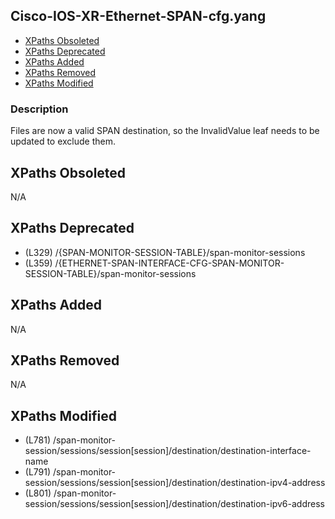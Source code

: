 ## Cisco-IOS-XR-Ethernet-SPAN-cfg.yang

- [XPaths Obsoleted](#xpaths-obsoleted)
- [XPaths Deprecated](#xpaths-deprecated)
- [XPaths Added](#xpaths-added)
- [XPaths Removed](#xpaths-removed)
- [XPaths Modified](#xpaths-modified)

### Description

Files are now a valid SPAN destination, so the InvalidValue leaf needs to be updated to exclude them.

## XPaths Obsoleted

N/A

## XPaths Deprecated

- (L329)	/{SPAN-MONITOR-SESSION-TABLE}/span-monitor-sessions
- (L359)	/{ETHERNET-SPAN-INTERFACE-CFG-SPAN-MONITOR-SESSION-TABLE}/span-monitor-sessions

## XPaths Added

N/A

## XPaths Removed

N/A

## XPaths Modified

- (L781)	/span-monitor-session/sessions/session[session]/destination/destination-interface-name
- (L791)	/span-monitor-session/sessions/session[session]/destination/destination-ipv4-address
- (L801)	/span-monitor-session/sessions/session[session]/destination/destination-ipv6-address

